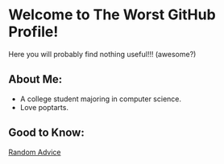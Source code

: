 # Welcome to The Worst GitHub Profile!

Here you will probably find nothing useful!!! (awesome?)

## About Me:
- A college student majoring in computer science.
- Love poptarts.

## Good to Know:
[Random Advice](https://github.com/X-Edition/X-Edition/blob/main/advice.md)

